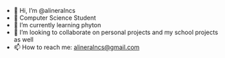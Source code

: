 - 👋  Hi, I’m @alineralncs 
- 👀  Computer Science Student 
- 🌱  I’m currently learning phyton  
- 💞️  I’m looking to collaborate on personal projects and my school projects as well 
- 📫  How to reach me: alineralncs@gmail.com

<!---
alineralncs/alineralncs is a ✨ special ✨ repository because its `README.md` (this file) appears on your GitHub profile.
You can click the Preview link to take a look at your changes.
--->

